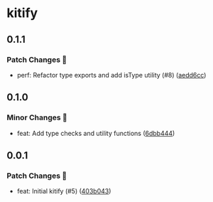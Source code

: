 # kitify

## 0.1.1

### Patch Changes 🌟

- perf: Refactor type exports and add isType utility (#8) ([aedd6cc](https://github.com/Marinerer/jotter/commit/aedd6ccc7b48ecbee2263f877208877a3090546f))

## 0.1.0

### Minor Changes 🚀

- feat: Add type checks and utility functions ([6dbb444](https://github.com/Marinerer/jotter/commit/6dbb4443085dbbe2bd03f1d555bc09b592c1ccb9))

## 0.0.1

### Patch Changes 🌟

- feat: Initial kitify (#5) ([403b043](https://github.com/Marinerer/jotter/commit/403b043003e2c8496a5dee3455670aeb3346e691))
